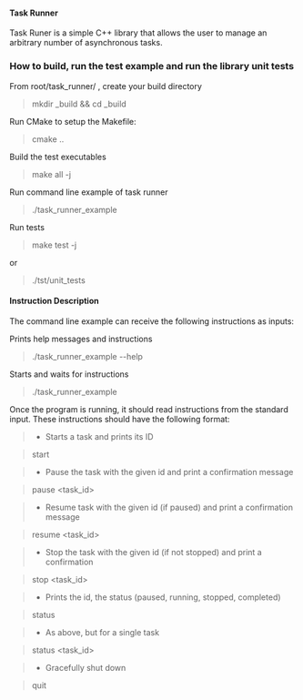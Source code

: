 #### Task Runner
Task Runer is a simple C++ library that allows the user to manage an arbitrary number of asynchronous tasks.

### How to build, run the test example and run the library unit tests
From root/task_runner/ , create your build directory

>mkdir _build && cd _build

Run CMake to setup the Makefile:

>cmake .\.

Build the test executables

>make all -j

Run command line example of task runner

>./task_runner_example

Run tests

>make test -j 

or

>./tst/unit_tests

#### Instruction Description
The command line example can receive the following instructions as inputs:

Prints help messages and instructions
>./task_runner_example --help

Starts and waits for instructions

>./task_runner_example

Once the program is running, it should read instructions from the standard input. These instructions should have the following format:

>- Starts a task and prints its ID

>start

>- Pause the task with the given id and print a confirmation message

>pause <task_id>

>- Resume task with the given id (if paused) and print a confirmation message

>resume <task_id>

>- Stop the task with the given id (if not stopped) and print a confirmation

>stop <task_id>

>- Prints the id, the status (paused, running, stopped, completed)

>status 

>- As above, but for a single task

>status <task_id>

>- Gracefully shut down

>quit

 